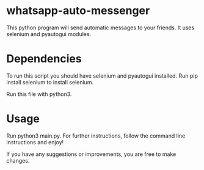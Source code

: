 # whatsapp-auto-messenger
This python program will send automatic messages to your friends. It uses selenium and pyautogui modules.

# Dependencies
To run this script you should have selenium and pyautogui installed. Run pip install selenium to install selenium.

Run this file with python3.

# Usage

 Run python3 main.py. For further instructions, follow  the command line instructions and enjoy!

If you have any suggestions or improvements, you are free to make changes.
